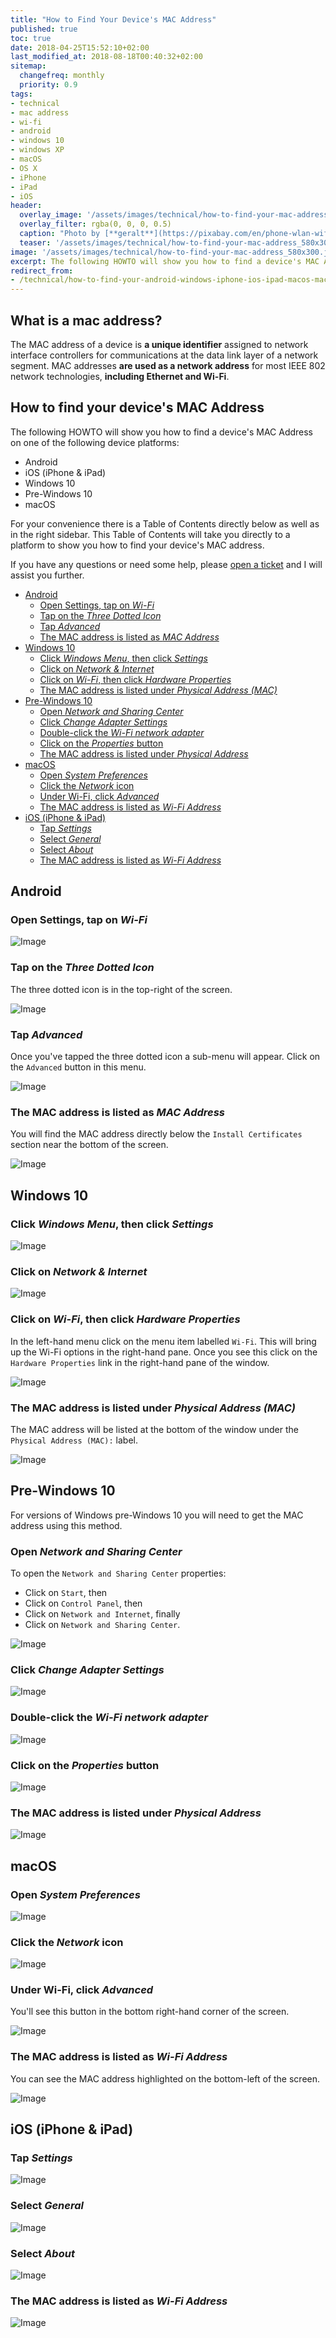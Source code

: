 ```yaml
---
title: "How to Find Your Device's MAC Address"
published: true
toc: true
date: 2018-04-25T15:52:10+02:00
last_modified_at: 2018-08-18T00:40:32+02:00
sitemap: 
  changefreq: monthly
  priority: 0.9
tags:
- technical
- mac address
- wi-fi
- android
- windows 10
- windows XP
- macOS
- OS X
- iPhone
- iPad
- iOS
header:
  overlay_image: '/assets/images/technical/how-to-find-your-mac-address.jpg'
  overlay_filter: rgba(0, 0, 0, 0.5)
  caption: "Photo by [**geralt**](https://pixabay.com/en/phone-wlan-wifi-mobile-phone-call-1582893/)"
  teaser: '/assets/images/technical/how-to-find-your-mac-address_580x300.jpg'
image: '/assets/images/technical/how-to-find-your-mac-address_580x300.jpg'
excerpt: The following HOWTO will show you how to find a device's MAC Address on either Android, iPhone, iPad, Windows or macOS.
redirect_from: 
- /technical/how-to-find-your-android-windows-iphone-ios-ipad-macos-mac-address.html
---
```

## What is a mac address?

The MAC address of a device is __a unique identifier__ assigned to network interface controllers for communications at the data link layer of a network segment. MAC addresses __are used as a network address__ for most IEEE 802 network technologies, __including Ethernet and Wi-Fi__.

## How to find your device's MAC Address

The following HOWTO will show you how to find a device's MAC Address on one of the following device platforms:

* Android
* iOS (iPhone & iPad)
* Windows 10
* Pre-Windows 10
* macOS

For your convenience there is a Table of Contents directly below as well as in the right sidebar. This Table of Contents will take you directly to a platform to show you how to find your device's MAC address.

If you have any questions or need some help, please [open a ticket][github] and I will assist you further.

<!-- MarkdownTOC -->

- [Android](#android)
  - [Open Settings, tap on _Wi-Fi_](#open-settings-tap-on-wi-fi)
  - [Tap on the _Three Dotted Icon_](#tap-on-the-three-dotted-icon)
  - [Tap _Advanced_](#tap-advanced)
  - [The MAC address is listed as _MAC Address_](#the-mac-address-is-listed-as-mac-address)
- [Windows 10](#windows-10)
  - [Click _Windows Menu_, then click _Settings_](#click-windows-menu-then-click-settings)
  - [Click on _Network & Internet_](#click-on-network--internet)
  - [Click on _Wi-Fi_, then click _Hardware Properties_](#click-on-wi-fi-then-click-hardware-properties)
  - [The MAC address is listed under _Physical Address \(MAC\)_](#the-mac-address-is-listed-under-physical-address-mac)
- [Pre-Windows 10](#pre-windows-10)
  - [Open _Network and Sharing Center_](#open-network-and-sharing-center)
  - [Click _Change Adapter Settings_](#click-change-adapter-settings)
  - [Double-click the _Wi-Fi network adapter_](#double-click-the-wi-fi-network-adapter)
  - [Click on the _Properties_ button](#click-on-the-properties-button)
  - [The MAC address is listed under _Physical Address_](#the-mac-address-is-listed-under-physical-address)
- [macOS](#macos)
  - [Open _System Preferences_](#open-system-preferences)
  - [Click the _Network_ icon](#click-the-network-icon)
  - [Under Wi-Fi, click _Advanced_](#under-wi-fi-click-advanced)
  - [The MAC address is listed as _Wi-Fi Address_](#the-mac-address-is-listed-as-wi-fi-address)
- [iOS \(iPhone & iPad\)](#ios-iphone--ipad)
  - [Tap _Settings_](#tap-settings)
  - [Select _General_](#select-general)
  - [Select _About_](#select-about)
  - [The MAC address is listed as _Wi-Fi Address_](#the-mac-address-is-listed-as-wi-fi-address-1)

<!-- /MarkdownTOC -->

## Android

### Open Settings, tap on _Wi-Fi_

![Image][android-1]

### Tap on the _Three Dotted Icon_

The three dotted icon is in the top-right of the screen.

![Image][android-1a]

### Tap _Advanced_

Once you've tapped the three dotted icon a sub-menu will appear. Click on the `Advanced` button in this menu.

![Image][android-2]

### The MAC address is listed as _MAC Address_

You will find the MAC address directly below the `Install Certificates` section near the bottom of the screen.

![Image][android-3]

## Windows 10

### Click _Windows Menu_, then click _Settings_

![Image][windows-1]

### Click on _Network & Internet_

![Image][windows-2]

### Click on _Wi-Fi_, then click _Hardware Properties_

In the left-hand menu click on the menu item labelled `Wi-Fi`. This will bring up the Wi-Fi options in the right-hand pane. Once you see this click on the `Hardware Properties` link in the right-hand pane of the window.

![Image][windows-3]

### The MAC address is listed under _Physical Address (MAC)_

The MAC address will be listed at the bottom of the window under the `Physical Address (MAC):` label.

![Image][windows-4]

## Pre-Windows 10

For versions of Windows pre-Windows 10 you will need to get the MAC address using this method.

### Open _Network and Sharing Center_

To open the `Network and Sharing Center` properties:

* Click on `Start`, then
* Click on `Control Panel`, then
* Click on `Network and Internet`, finally
* Click on `Network and Sharing Center`.

![Image][winold-1]

### Click _Change Adapter Settings_

![Image][winold-2]

### Double-click the _Wi-Fi network adapter_

![Image][winold-3]

### Click on the _Properties_ button

![Image][winold-4]

### The MAC address is listed under _Physical Address_

![Image][winold-5]

## macOS

### Open _System Preferences_

![Image][mac-1]

### Click the _Network_ icon

![Image][mac-2]

### Under Wi-Fi, click _Advanced_

You'll see this button in the bottom right-hand corner of the screen.

![Image][mac-3]

### The MAC address is listed as _Wi-Fi Address_

You can see the MAC address highlighted on the bottom-left of the screen.

![Image][mac-4]

## iOS (iPhone & iPad)

### Tap _Settings_

![Image][ios-1]

### Select _General_

![Image][ios-2]

### Select _About_

![Image][ios-3]

### The MAC address is listed as _Wi-Fi Address_

![Image][ios-4]


[android-1]: /assets/images/technical/how-to-find-your-android-windows-iphone-ios-ipad-macos-mac-address/Android-Step-1.png
[android-1a]: /assets/images/technical/how-to-find-your-android-windows-iphone-ios-ipad-macos-mac-address/Android-Step-1a.png
[android-2]: /assets/images/technical/how-to-find-your-android-windows-iphone-ios-ipad-macos-mac-address/Android-Step-2.png
[android-3]: /assets/images/technical/how-to-find-your-android-windows-iphone-ios-ipad-macos-mac-address/Android-Step-3.png

[mac-1]: /assets/images/technical/how-to-find-your-android-windows-iphone-ios-ipad-macos-mac-address/macOS-Step-1.png
[mac-2]: /assets/images/technical/how-to-find-your-android-windows-iphone-ios-ipad-macos-mac-address/macOS-Step-2.png
[mac-3]: /assets/images/technical/how-to-find-your-android-windows-iphone-ios-ipad-macos-mac-address/macOS-Step-3.png
[mac-4]: /assets/images/technical/how-to-find-your-android-windows-iphone-ios-ipad-macos-mac-address/macOS-Step-4.png

[ios-1]: /assets/images/technical/how-to-find-your-android-windows-iphone-ios-ipad-macos-mac-address/ios-step-1.png
[ios-2]: /assets/images/technical/how-to-find-your-android-windows-iphone-ios-ipad-macos-mac-address/ios-step-2.png
[ios-3]: /assets/images/technical/how-to-find-your-android-windows-iphone-ios-ipad-macos-mac-address/ios-step-3.png
[ios-4]: /assets/images/technical/how-to-find-your-android-windows-iphone-ios-ipad-macos-mac-address/ios-step-4.png

[winold-1]: /assets/images/technical/how-to-find-your-android-windows-iphone-ios-ipad-macos-mac-address/Pre-Windows-10-Step-1.png
[winold-2]: /assets/images/technical/how-to-find-your-android-windows-iphone-ios-ipad-macos-mac-address/Pre-Windows-10-Step-2.png
[winold-3]: /assets/images/technical/how-to-find-your-android-windows-iphone-ios-ipad-macos-mac-address/Pre-Windows-10-Step-3.png
[winold-4]: /assets/images/technical/how-to-find-your-android-windows-iphone-ios-ipad-macos-mac-address/Pre-Windows-10-Step-4.png
[winold-5]: /assets/images/technical/how-to-find-your-android-windows-iphone-ios-ipad-macos-mac-address/Pre-Windows-10-Step-5.png

[windows-1]: /assets/images/technical/how-to-find-your-android-windows-iphone-ios-ipad-macos-mac-address/Windows-10-Step-1.png
[windows-2]: /assets/images/technical/how-to-find-your-android-windows-iphone-ios-ipad-macos-mac-address/Windows-10-Step-2.png
[windows-3]: /assets/images/technical/how-to-find-your-android-windows-iphone-ios-ipad-macos-mac-address/Windows-10-Step-3.png
[windows-4]: /assets/images/technical/how-to-find-your-android-windows-iphone-ios-ipad-macos-mac-address/Windows-10-Step-4.png

[github]: https://github.com/justinhartman/justinhartman.github.io/issues/new
